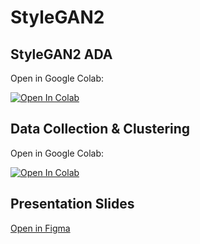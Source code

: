 # StyleGAN2

<h2>StyleGAN2 ADA</h2>

Open in Google Colab:

[![Open In Colab](https://colab.research.google.com/assets/colab-badge.svg)](https://colab.research.google.com/github/lowlypalace/StyleGAN2/blob/main/Data_Collection_Clustering.ipynb)

<h2>Data Collection & Clustering</h2>

Open in Google Colab:

[![Open In Colab](https://colab.research.google.com/assets/colab-badge.svg)](https://colab.research.google.com/github/lowlypalace/StyleGAN2/blob/main/StyleGAN2_ADA.ipynb)

<h2>Presentation Slides</h2>

[Open in Figma](https://www.figma.com/proto/43Kzefv6vvQx2g8OvDX597/Initiation-Slide-Deck?page-id=0%3A1&node-id=1%3A650&starting-point-node-id=1%3A650&scaling=scale-down-width)

